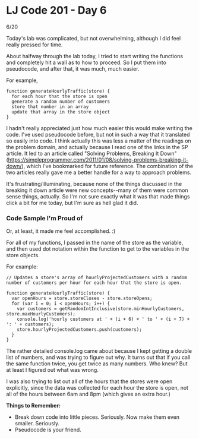 # LJ Code 201 - Day 6
6/20

Today's lab was complicated, but not overwhelming, although I did feel really pressed for time. 

About halfway through the lab today, I tried to start writing the functions and completely hit a wall as to how to proceed. So I put them into pseudocode, and after that, it was much, much easier. 

For example,

```
function generateHourlyTraffic(store) {
  for each hour that the store is open
  generate a random number of customers
  store that number in an array
  update that array in the store object
}
 ```

I hadn't really appreciated just how much easier this would make writing the code. I've used pseudocode before, but not in such a way that it translated so easily into code. I think actually this was less a matter of the readings on the problem domain, and actually because I read one of the links in the SP article. It led to an article called "Solving Problems, Breaking It Down" (https://simpleprogrammer.com/2011/01/08/solving-problems-breaking-it-down/), which I've bookmarked for future reference. The combination of the two articles really gave me a better handle for a way to approach problems.

It's frustrating/illuminating, because none of the things discussed in the breaking it down article were new concepts--many of them were common sense things, actually. So I'm not sure exactly what it was that made things click a bit for me today, but I'm sure as hell glad it did.
 
### Code Sample I'm Proud of

Or, at least, it made me feel accomplished. :)

For all of my functions, I passed in the name of the store as the variable, and then used dot notation within the function to get to the variables in the store objects.

For example:

```
// Updates a store's array of hourlyProjectedCustomers with a random number of customers per hour for each hour that the store is open.

function generateHourlyTraffic(store) {
  var openHours = store.storeCloses - store.storeOpens;
  for (var i = 0; i < openHours; i++) {
    var customers = getRandomIntInclusive(store.minHourlyCustomers, store.maxHourlyCustomers);
    console.log('hourly customers at ' + (i + 6) + ' to ' + (i + 7) + ': ' + customers);
    store.hourlyProjectedCustomers.push(customers);
  }
}
```
The rather detailed console.log came about because I kept getting a double list of numbers, and was trying to figure out why. It turns out that if you call the same function twice, you get twice as many numbers. Who knew? But at least I figured out what was wrong. 

I was also trying to list out all of the hours that the stores were open explicitly, since the data was collected for each hour the store is open, not all of the hours between 6am and 8pm (which gives an extra hour.)

**Things to Remember:**

* Break down code into little pieces. Seriously. Now make them even smaller. Seriously.
* Pseudocode is your friend.